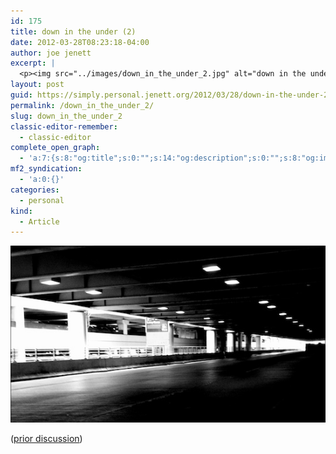 ```yaml
---
id: 175
title: down in the under (2)
date: 2012-03-28T08:23:18-04:00
author: joe jenett
excerpt: |
  <p><img src="../images/down_in_the_under_2.jpg" alt="down in the under (2)" style="border:none;" /></p>
layout: post
guid: https://simply.personal.jenett.org/2012/03/28/down-in-the-under-2/
permalink: /down_in_the_under_2/
slug: down_in_the_under_2
classic-editor-remember:
  - classic-editor
complete_open_graph:
  - 'a:7:{s:8:"og:title";s:0:"";s:14:"og:description";s:0:"";s:8:"og:image";s:0:"";s:7:"og:type";s:0:"";s:12:"twitter:card";s:7:"summary";s:19:"twitter:description";s:0:"";s:15:"twitter:creator";s:0:"";}'
mf2_syndication:
  - 'a:0:{}'
categories:
  - personal
kind:
  - Article
---
```

<img src="../images/down_in_the_under_2.jpg" alt="down in the under (2)" style="border:none;" />

([prior discussion](https://disqus.com/home/discussion/jenettsimplypersonal/jenettsimplypersonal_down_in_the_under_2/))